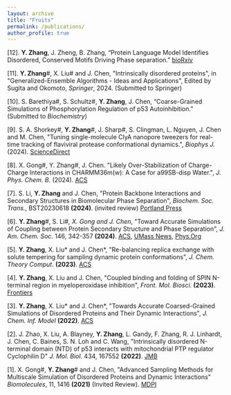 ```yaml
---
layout: archive
title: "Fruits"
permalink: /publications/
author_profile: true
---
```


[12]. **Y. Zhang**, J. Zheng, B. Zhang, “Protein Language Model Identifies Disordered, Conserved Motifs Driving Phase separation.” [bioRxiv](https://www.biorxiv.org/content/10.1101/2024.12.12.628175v1.abstract)

[11]. **Y. Zhang**#, X. Liu# and J. Chen, "Intrinsically disordered proteins", in "Generalized-Ensemble Algorithms - Ideas and Applications", Edited by Sugita and Okomoto, *Springer*, 2024. (Submitted to Springer)

[10]. S. Barethiya#, S. Schultz#, **Y. Zhang**, J. Chen, “Coarse-Grained Simulations of Phosphorylation Regulation of p53 Autoinhibition.” (Submitted to *Biochemistry*)

[9]. S. A. Shorkey#, **Y. Zhang**#, J. Sharp#, S. Clingman, L. Nguyen, J. Chen and M. Chen, "Tuning single-molecule ClyA nanopore tweezers for real-time tracking of flaviviral protease conformational dynamics.", *Biophys J.* (2024). [ScienceDirect](https://www.sciencedirect.com/science/article/pii/S0006349524007409?dgcid=coauthor)

[8]. X. Gong#, Y. Zhang#, J. Chen. "Likely Over-Stabilization of Charge-Charge Interactions in CHARMM36m(w): A Case for a99SB-disp Water.", *J. Phys. Chem. B.* (2024). [ACS](https://pubs.acs.org/doi/10.1021/acs.jpcb.4c04777)

[7]. S. Li, **Y. Zhang** and J. Chen, "Protein Backbone Interactions and Secondary Structures in Biomolecular Phase Separation", *Biochem. Soc. Trans.*, BST20230618 **(2024)**. (invited review) [Portland Press](https://portlandpress.com/biochemsoctrans/article/52/1/319/234050/Backbone-interactions-and-secondary-structures-in)

[6]. **Y. Zhang**#, S. Li#*, X. Gong and J. Chen*, "Toward Accurate Simulations of Coupling between Protein Secondary Structure and Phase Separation", *J. Am. Chem. Soc*. 146, 342-357 **(2024)**. [ACS](https://pubs.acs.org/doi/full/10.1021/jacs.3c09195), [UMass News](https://www.umass.edu/ials/news-and-events/research-chen-research-group-advances-molecular-modeling-biomolecular-condensates?j=2348716&sfmc_sub=70383339&l=1420_HTML&u=30984407&mid=524006326&jb=7), [Phys.Org](https://phys.org/news/2024-01-simulation-tool-advances-molecular-biomolecular.html)

[5]. **Y. Zhang**, X. Liu* and J. Chen*, "Re-balancing replica exchange with solute tempering for sampling dynamic protein conformations", <i>J. Chem. Theory Comput</i>. **(2023)**. [ACS](https://pubs.acs.org/doi/10.1021/acs.jctc.2c01139)

[4]. **Y. Zhang**, X. Liu and J. Chen, "Coupled binding and folding of SPIN N-terminal region in myeloperoxidase inhibition", <i>Front. Mol. Biosci</i>. **(2023)**. [Frontiers](https://doi.org/10.3389/fmolb.2023.1130189)

[3]. **Y. Zhang**, X. Liu* and J. Chen*, "Towards Accurate Coarsed-Grained Simulations of Disordered Proteins and Their Dynamic Interactions", <i>J. Chem. Inf. Model</i> **(2022)**. [ACS](https://pubs.acs.org/doi/full/10.1021/acs.jcim.2c00974)

[2]. J. Zhao, X. Liu, A. Blayney, **Y. Zhang**, L. Gandy, F. Zhang, R. J. Linhardt, J. Chen, C. Baines, S. N. Loh and C. Wang, "Intrinsically disordered N-terminal domain (NTD) of p53 interacts with mitochondrial PTP regulator Cyclophilin D" <i>J. Mol. Biol.</i> 434, 167552 **(2022)**. [JMB](https://pubmed.ncbi.nlm.nih.gov/35341741/)

[1]. X. Gong#, **Y. Zhang**# and J. Chen, "Advanced Sampling Methods for Multiscale Simulation of Disordered Proteins and Dynamic Interactions" <i>Biomolecules</i>, 11, 1416 **(2021)** (Invited Review). [MDPI](https://www.mdpi.com/2218-273X/11/10/1416)

